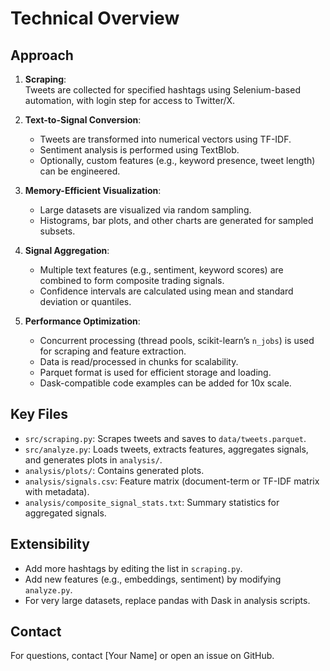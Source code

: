 # Technical Overview

## Approach

1. **Scraping**:  
   Tweets are collected for specified hashtags using Selenium-based automation, with login step for access to Twitter/X.

2. **Text-to-Signal Conversion**:  
   - Tweets are transformed into numerical vectors using TF-IDF.
   - Sentiment analysis is performed using TextBlob.
   - Optionally, custom features (e.g., keyword presence, tweet length) can be engineered.

3. **Memory-Efficient Visualization**:  
   - Large datasets are visualized via random sampling.
   - Histograms, bar plots, and other charts are generated for sampled subsets.

4. **Signal Aggregation**:  
   - Multiple text features (e.g., sentiment, keyword scores) are combined to form composite trading signals.
   - Confidence intervals are calculated using mean and standard deviation or quantiles.

5. **Performance Optimization**:  
   - Concurrent processing (thread pools, scikit-learn’s `n_jobs`) is used for scraping and feature extraction.
   - Data is read/processed in chunks for scalability.
   - Parquet format is used for efficient storage and loading.
   - Dask-compatible code examples can be added for 10x scale.

## Key Files

- `src/scraping.py`: Scrapes tweets and saves to `data/tweets.parquet`.
- `src/analyze.py`: Loads tweets, extracts features, aggregates signals, and generates plots in `analysis/`.
- `analysis/plots/`: Contains generated plots.
- `analysis/signals.csv`: Feature matrix (document-term or TF-IDF matrix with metadata).
- `analysis/composite_signal_stats.txt`: Summary statistics for aggregated signals.

## Extensibility

- Add more hashtags by editing the list in `scraping.py`.
- Add new features (e.g., embeddings, sentiment) by modifying `analyze.py`.
- For very large datasets, replace pandas with Dask in analysis scripts.

## Contact

For questions, contact [Your Name] or open an issue on GitHub.

